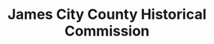 ---
layout: repo
title: "James City County Historical Commission"
id: 16339
permalink: repos/16339/
---